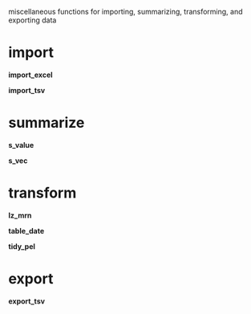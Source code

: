 miscellaneous functions for importing, summarizing, transforming, and exporting data

# import

**import_excel**

**import_tsv**

# summarize

**s_value**

**s_vec**

# transform

**lz_mrn**

**table_date**

**tidy_pel**

# export

**export_tsv**